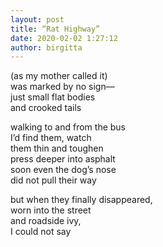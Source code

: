 ```yaml
---
layout: post
title: “Rat Highway”
date: 2020-02-02 1:27:12
author: birgitta
---
```


(as my mother called it)   
was marked by no sign––   
just small flat bodies   
and crooked tails   

walking to and from the bus   
I’d find them, watch   
them thin and toughen   
press deeper into asphalt   
soon even the dog’s nose   
did not pull their way   

but when they finally disappeared,   
worn into the street   
and roadside ivy,   
I could not say   
